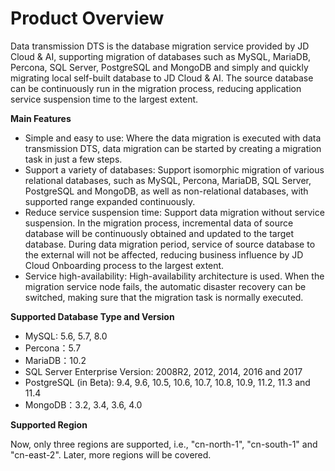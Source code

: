 # Product Overview

Data transmission DTS is the database migration service provided by JD Cloud & AI, supporting migration of databases such as MySQL, MariaDB, Percona, SQL Server, PostgreSQL and MongoDB and simply and quickly migrating local self-built database to JD Cloud & AI. The source database can be continuously run in the migration process, reducing application service suspension time to the largest extent.

**Main Features**

- Simple and easy to use: Where the data migration is executed with data transmission DTS, data migration can be started by creating a migration task in just a few steps.  
- Support a variety of databases: Support isomorphic migration of various relational databases, such as MySQL, Percona, MariaDB, SQL Server, PostgreSQL and MongoDB, as well as non-relational databases, with supported range expanded continuously. 
- Reduce service suspension time: Support data migration without service suspension. In the migration process, incremental data of source database will be continuously obtained and updated to the target database. During data migration period, service of source database to the external will not be affected, reducing business influence by JD Cloud Onboarding process to the largest extent. 
- Service high-availability: High-availability architecture is used. When the migration service node fails, the automatic disaster recovery can be switched, making sure that the migration task is normally executed. 

**Supported Database Type and Version**

- MySQL: 5.6, 5.7, 8.0
- Percona：5.7
- MariaDB：10.2
- SQL Server Enterprise Version: 2008R2, 2012, 2014, 2016 and 2017
- PostgreSQL (in Beta): 9.4, 9.6, 10.5, 10.6, 10.7, 10.8, 10.9, 11.2, 11.3 and 11.4
- MongoDB：3.2, 3.4, 3.6, 4.0

**Supported Region**

Now, only three regions are supported, i.e., "cn-north-1", "cn-south-1" and "cn-east-2". Later, more regions will be covered.
